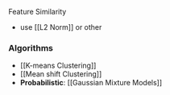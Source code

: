 Feature Similarity
- use [[L2 Norm]] or other

### Algorithms
- [[K-means Clustering]]
- [[Mean shift Clustering]]
- **Probabilistic**: [[Gaussian Mixture Models]]
